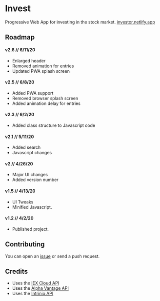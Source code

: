 # Invest
Progressive Web App for investing in the stock market. [investor.netlify.app](https://investor.netlify.app)

## Roadmap

#### **v2.6** // 6/11/20
- Enlarged header
- Removed animation for entries
- Updated PWA splash screen

#### **v2.5** // 6/8/20
- Added PWA support
- Removed browser splash screen
- Added animation delay for entries

#### **v2.3** // 6/2/20
- Added class structure to Javascript code

#### **v2.1** // 5/11/20
- Added search
- Javascript changes
  
#### **v2** // 4/26/20
- Major UI changes
- Added version number  

#### **v1.5** // 4/13/20
- UI Tweaks
- Minified Javascript.

#### **v1.2** // 4/2/20
- Published project.

## Contributing
You can open an [issue](https://github.com/barhatsor/invest/issues) or send a push request.

## Credits
- Uses the [IEX Cloud API](https://iexcloud.io)
- Uses the [Alpha Vantage API](https://www.alphavantage.co)
- Uses the [Intrinio API](https://intrinio.com)
